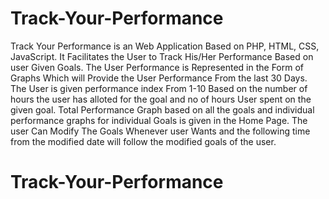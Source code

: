 # Track-Your-Performance

Track Your Performance is an Web Application Based on PHP, HTML, CSS, JavaScript.
It Facilitates the User to Track His/Her Performance Based on user Given Goals.
The User Performance is Represented in the Form of Graphs Which will Provide the User Performance From the last 30 Days.
The User is given performance index From 1-10 Based on the number of hours the user has alloted for the goal and no of hours User spent 
on the given goal.
Total Performance Graph based on all the goals and individual performance graphs for individual Goals is given in the Home Page.
The user Can Modify The Goals Whenever user Wants and the following time from the modified date will follow the modified goals of the user.

# Track-Your-Performance
